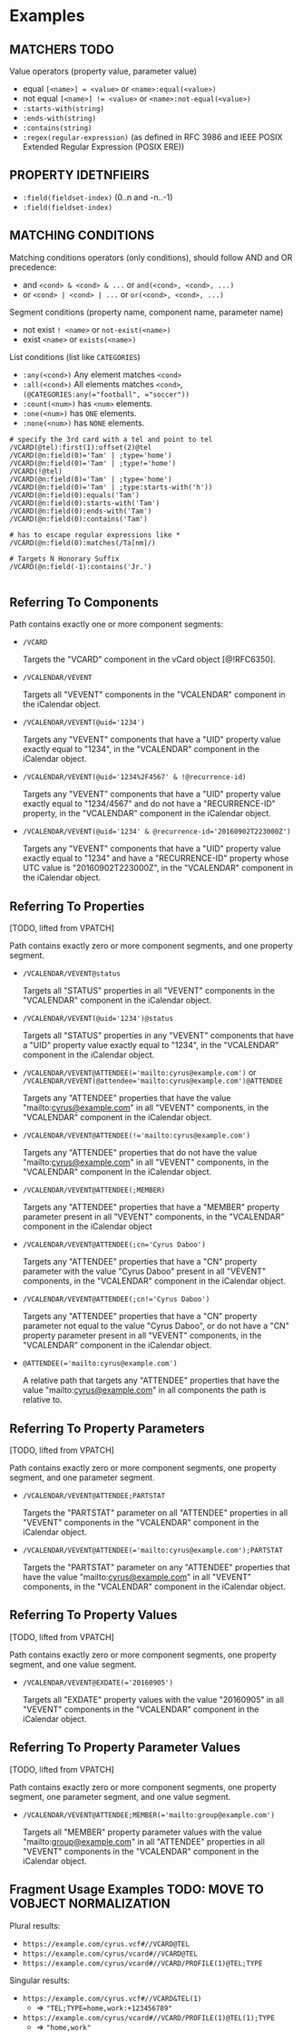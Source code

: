 # Examples

## MATCHERS TODO

Value operators (property value, parameter value)

* equal `[<name>] = <value>` or `<name>:equal(<value>)`
* not equal `[<name>] != <value>` or `<name>:not-equal(<value>)`
* `:starts-with(string)`
* `:ends-with(string)`
* `:contains(string)`
* `:regex(regular-expression)` (as defined in RFC 3986 and IEEE POSIX Extended Regular Expression (POSIX ERE))


## PROPERTY IDETNFIEIRS

* `:field(fieldset-index)` (0..n and -n..-1)
* `:field(fieldset-index)`


## MATCHING CONDITIONS

Matching conditions operators (only conditions), should follow AND and
OR precedence:

* and `<cond> & <cond> & ...` or `and(<cond>, <cond>, ...)`
* or `<cond> | <cond> | ...` or `or(<cond>, <cond>, ...)`

Segment conditions (property name, component name, parameter name)

* not exist `! <name>` or `not-exist(<name>)`
* exist `<name>` or `exists(<name>)`

List conditions (list like `CATEGORIES`)

* `:any(<cond>)` Any element matches `<cond>`
* `:all(<cond>)` All elements matches `<cond>`, `(@CATEGORIES:any(="football", ="soccer"))`
* `:count(<num>)` has `<num>` elements.
* `:one(<num>)` has `ONE` elements.
* `:none(<num>)` has `NONE` elements.


```
# specify the 3rd card with a tel and point to tel
/VCARD(@tel):first(1):offset(2)@tel
/VCARD(@n:field(0)='Tam' | ;type='home')
/VCARD(@n:field(0)='Tam' | ;type!='home')
/VCARD(!@tel)
/VCARD(@n:field(0)='Tam' | ;type='home')
/VCARD(@n:field(0)='Tam' | ;type:starts-with('h'))
/VCARD(@n:field(0):equals('Tam')
/VCARD(@n:field(0):starts-with('Tam')
/VCARD(@n:field(0):ends-with('Tam')
/VCARD(@n:field(0):contains('Tam')

# has to escape regular expressions like *
/VCARD(@n:field(0):matches(/Ta[nm]/)

# Targets N Honorary Suffix
/VCARD(@n:field(-1):contains('Jr.')


```

## Referring To Components

Path contains exactly one or more component segments:

* `/VCARD`

  Targets the "VCARD" component in the vCard object [@!RFC6350].

* `/VCALENDAR/VEVENT`

  Targets all "VEVENT" components in the "VCALENDAR" component in the
  iCalendar object.

* `/VCALENDAR/VEVENT(@uid='1234')`

  Targets any "VEVENT" components that have a "UID" property value
  exactly equal to "1234", in the "VCALENDAR" component in the iCalendar
  object.

* `/VCALENDAR/VEVENT(@uid='1234%2F4567' & !@recurrence-id)`

  Targets any "VEVENT" components that have a "UID" property value
  exactly equal to "1234/4567" and do not have a "RECURRENCE-ID"
  property, in the "VCALENDAR" component in the iCalendar object.

* `/VCALENDAR/VEVENT(@uid='1234' & @recurrence-id='20160902T223000Z')`

  Targets any "VEVENT" components that have a "UID" property value exactly
  equal to "1234" and have a "RECURRENCE-ID" property whose UTC value is
  "20160902T223000Z", in the "VCALENDAR" component in the iCalendar
  object.


## Referring To Properties

[TODO, lifted from VPATCH]

Path contains exactly zero or more component segments, and one property segment.

* `/VCALENDAR/VEVENT@status`

  Targets all "STATUS" properties in all "VEVENT" components in the
  "VCALENDAR" component in the iCalendar object.

* `/VCALENDAR/VEVENT(@uid='1234')@status`

  Targets all "STATUS" properties in any "VEVENT" components that have a
  "UID" property value exactly equal to "1234", in the "VCALENDAR"
  component in the iCalendar object.

* `/VCALENDAR/VEVENT@ATTENDEE(='mailto:cyrus@example.com')`
  or `/VCALENDAR/VEVENT(@attendee='mailto:cyrus@example.com')@ATTENDEE`

  Targets any "ATTENDEE" properties that have the value
  "mailto:cyrus@example.com" in all  "VEVENT" components, in the
  "VCALENDAR" component in the iCalendar object.

* `/VCALENDAR/VEVENT@ATTENDEE(!='mailto:cyrus@example.com')`

  Targets any "ATTENDEE" properties that do not have the value
  "mailto:cyrus@example.com" in all "VEVENT" components, in the
  "VCALENDAR" component in the iCalendar object.

* `/VCALENDAR/VEVENT@ATTENDEE(;MEMBER)`

  Targets any "ATTENDEE" properties that have a "MEMBER" property
  parameter present in all "VEVENT" components, in the "VCALENDAR"
  component in the iCalendar object

* `/VCALENDAR/VEVENT@ATTENDEE(;cn='Cyrus Daboo')`

  Targets any "ATTENDEE" properties that have a "CN" property parameter
  with the value "Cyrus Daboo" present in all "VEVENT" components, in
  the "VCALENDAR" component in the iCalendar object.

* `/VCALENDAR/VEVENT@ATTENDEE(;cn!='Cyrus Daboo')`

  Targets any "ATTENDEE" properties that have a "CN" property parameter
  not equal to the value "Cyrus Daboo", or do not have a "CN" property
  parameter present in all  "VEVENT" components, in the "VCALENDAR"
  component in the iCalendar object.

* `@ATTENDEE(='mailto:cyrus@example.com')`

  A relative path that targets any "ATTENDEE" properties that have the
  value "mailto:cyrus@example.com" in all components the path is
  relative to.


## Referring To Property Parameters

[TODO, lifted from VPATCH]

Path contains exactly zero or more component segments, one property
segment, and one parameter segment.

* `/VCALENDAR/VEVENT@ATTENDEE;PARTSTAT`

  Targets the "PARTSTAT" parameter on all "ATTENDEE" properties in all
  "VEVENT" components in the "VCALENDAR" component in the iCalendar
  object.

* `/VCALENDAR/VEVENT@ATTENDEE(='mailto:cyrus@example.com');PARTSTAT`

  Targets the "PARTSTAT" parameter on any "ATTENDEE" properties that
  have the value "mailto:cyrus@example.com" in all "VEVENT" components,
  in the "VCALENDAR" component in the iCalendar object.



## Referring To Property Values

[TODO, lifted from VPATCH]

Path contains exactly zero or more component segments, one property
segment, and one value segment.

* `/VCALENDAR/VEVENT@EXDATE(='20160905')`

  Targets all "EXDATE" property values with the value "20160905" in all
  "VEVENT" components in the "VCALENDAR" component in the iCalendar
  object.


## Referring To Property Parameter Values

[TODO, lifted from VPATCH]

Path contains exactly zero or more component segments, one property
segment, one parameter segment, and one value segment.

* `/VCALENDAR/VEVENT@ATTENDEE;MEMBER(='mailto:group@example.com')`

  Targets all "MEMBER" property parameter values with the value
  "mailto:group@example.com" in all "ATTENDEE" properties in all
  "VEVENT" components in the "VCALENDAR" component in the iCalendar
  object.


## Fragment Usage Examples TODO: MOVE TO VOBJECT NORMALIZATION

Plural results:

* `https://example.com/cyrus.vcf#//VCARD@TEL`
* `https://example.com/cyrus/vcard#//VCARD@TEL`
* `https://example.com/cyrus/vcard#//VCARD/PROFILE(1)@TEL;TYPE`

Singular results:

* `https://example.com/cyrus.vcf#//VCARD&TEL(1)`
  * => `"TEL;TYPE=home,work:+123456789"`
* `https://example.com/cyrus/vcard#//VCARD/PROFILE(1)@TEL(1);TYPE`
  * => `"home,work"`

